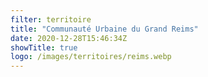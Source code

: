 ```yaml
---
filter: territoire
title: "Communauté Urbaine du Grand Reims"
date: 2020-12-28T15:46:34Z
showTitle: true
logo: /images/territoires/reims.webp
---
```


